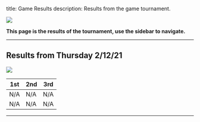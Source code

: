 title: Game Results
description: Results from the game tournament.

![](https://fontmeme.com/permalink/211008/155aaebc2dec9352abec07beeb5c772c.png)

**This page is the results of the tournament, use the sidebar to navigate.**

---

## Results from Thursday 2/12/21

![](https://images-wixmp-ed30a86b8c4ca887773594c2.wixmp.com/f/7dcc32e8-a46e-45c0-8e12-037ed80431be/da9j6t0-84e5e946-969e-491e-82fe-10fc31e8ebb6.png?token=eyJ0eXAiOiJKV1QiLCJhbGciOiJIUzI1NiJ9.eyJzdWIiOiJ1cm46YXBwOjdlMGQxODg5ODIyNjQzNzNhNWYwZDQxNWVhMGQyNmUwIiwiaXNzIjoidXJuOmFwcDo3ZTBkMTg4OTgyMjY0MzczYTVmMGQ0MTVlYTBkMjZlMCIsIm9iaiI6W1t7InBhdGgiOiJcL2ZcLzdkY2MzMmU4LWE0NmUtNDVjMC04ZTEyLTAzN2VkODA0MzFiZVwvZGE5ajZ0MC04NGU1ZTk0Ni05NjllLTQ5MWUtODJmZS0xMGZjMzFlOGViYjYucG5nIn1dXSwiYXVkIjpbInVybjpzZXJ2aWNlOmZpbGUuZG93bmxvYWQiXX0.Qq5uJdH1msfSB74gXDwI5U08Y9zfxUK3LTE_uchfpnw)

| 1st | 2nd | 3rd |
| --- | --- | --- |
| N/A | N/A | N/A |
| N/A | N/A | N/A |


 ---
